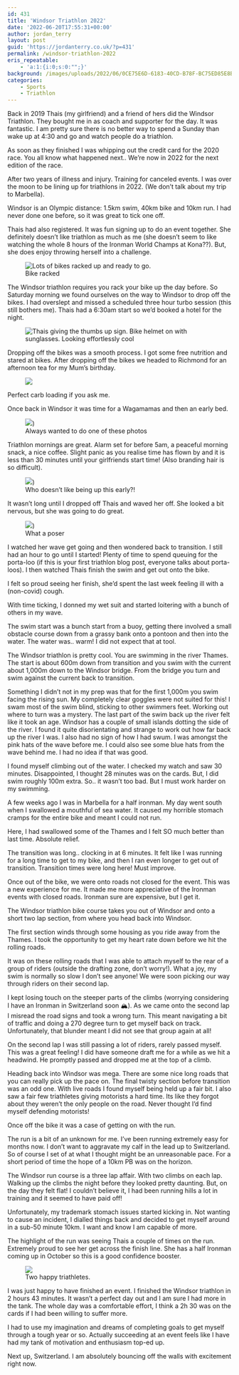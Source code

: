 ```yaml
---
id: 431
title: 'Windsor Triathlon 2022'
date: '2022-06-20T17:55:31+00:00'
author: jordan_terry
layout: post
guid: 'https://jordanterry.co.uk/?p=431'
permalink: /windsor-triathlon-2022
eris_repeatable:
    - 'a:1:{i:0;s:0:"";}'
background: /images/uploads/2022/06/0CE75E6D-6183-40CD-B78F-BC75ED85E8B0-e1655747677516-825x510.webp
categories:
    - Sports
    - Triathlon
---
```


Back in 2019 Thais (my girlfriend) and a friend of hers did the Windsor Triathlon. They bought me in as coach and supporter for the day. It was fantastic. I am pretty sure there is no better way to spend a Sunday than wake up at 4:30 and go and watch people do a triathlon.

As soon as they finished I was whipping out the credit card for the 2020 race. You all know what happened next.. We’re now in 2022 for the next edition of the race.

After two years of illness and injury. Training for canceled events. I was over the moon to be lining up for triathlons in 2022. (We don’t talk about my trip to Marbella).

Windsor is an Olympic distance: 1.5km swim, 40km bike and 10km run. I had never done one before, so it was great to tick one off.

Thais had also registered. It was fun signing up to do an event together. She definitely doesn’t like triathlon as much as me (she doesn’t seem to like watching the whole 8 hours of the Ironman World Champs at Kona??). But, she does enjoy throwing herself into a challenge.

<figure class="wp-block-image size-large"><img alt="Lots of bikes racked up and ready to go." src="{{ site.baseurl }}/images/uploads/2022/06/1DC04E6A-CF47-41BE-B552-8441528B0D50-1024x576.webp"/><figcaption class="wp-element-caption">Bike racked</figcaption></figure>The Windsor triathlon requires you rack your bike up the day before. So Saturday morning we found ourselves on the way to Windsor to drop off the bikes. I had overslept and missed a scheduled three hour turbo session (this still bothers me). Thais had a 6:30am start so we’d booked a hotel for the night.

<figure class="wp-block-image size-large"><img alt="Thais giving the thumbs up sign. Bike helmet on with sunglasses. Looking effortlessly cool" src="{{ site.baseurl }}/images/uploads/2022/06/IMG_6691-768x1024.webp"/></figure>Dropping off the bikes was a smooth process. I got some free nutrition and stared at bikes. After dropping off the bikes we headed to Richmond for an afternoon tea for my Mum’s birthday.

<figure class="wp-block-image size-large"><img src="{{ site.baseurl }}/images/uploads/2022/06/IMG_6694-768x1024.webp" /></figure>Perfect carb loading if you ask me.

Once back in Windsor it was time for a Wagamamas and then an early bed.

<figure class="wp-block-image size-large"><img src="{{ site.baseurl }}/images/uploads/2022/06/WhatsApp-Image-2022-06-11-at-8.03.41-PM-edited.webp"/>)<figcaption class="wp-element-caption">Always wanted to do one of these photos</figcaption></figure>Triathlon mornings are great. Alarm set for before 5am, a peaceful morning snack, a nice coffee. Slight panic as you realise time has flown by and it is less than 30 minutes until your girlfriends start time! (Also branding hair is so difficult).

<figure class="wp-block-image size-large"><img src="{{ site.baseurl }}/images/uploads/2022/06/WhatsApp-Image-2022-06-12-at-4.09.40-PM-768x1024.webp"/>)<figcaption class="wp-element-caption">Who doesn’t like being up this early?!</figcaption></figure>It wasn’t long until I dropped off Thais and waved her off. She looked a bit nervous, but she was going to do great.

<figure class="wp-block-image size-large"><img src="{{ site.baseurl }}/images/uploads/2022/06/IMG_6711-1024x768.webp" />)<figcaption class="wp-element-caption">What a poser</figcaption></figure>I watched her wave get going and then wondered back to transition. I still had an hour to go until I started! Plenty of time to spend queuing for the porta-loo (if this is your first triathlon blog post, everyone talks about porta-loos). I then watched Thais finish the swim and get out onto the bike.

I felt so proud seeing her finish, she’d spent the last week feeling ill with a (non-covid) cough.

With time ticking, I donned my wet suit and started loitering with a bunch of others in my wave.

The swim start was a bunch start from a buoy, getting there involved a small obstacle course down from a grassy bank onto a pontoon and then into the water. The water was.. warm! I did not expect that at tool.

The Windsor triathlon is pretty cool. You are swimming in the river Thames. The start is about 600m down from transition and you swim with the current about 1,000m down to the Windsor bridge. From the bridge you turn and swim against the current back to transition.

Something I didn’t not in my prep was that for the first 1,000m you swim facing the rising sun. My completely clear goggles were not suited for this! I swam most of the swim blind, sticking to other swimmers feet. Working out where to turn was a mystery. The last part of the swim back up the river felt like it took an age. Windsor has a couple of small islands dotting the side of the river. I found it quite disorientating and strange to work out how far back up the river I was. I also had no sign of how I had swum. I was amongst the pink hats of the wave before me. I could also see some blue hats from the wave behind me. I had no idea if that was good.

I found myself climbing out of the water. I checked my watch and saw 30 minutes. Disappointed, I thought 28 minutes was on the cards. But, I did swim roughly 100m extra. So.. it wasn’t too bad. But I must work harder on my swimming.

A few weeks ago I was in Marbella for a half ironman. My day went south when I swallowed a mouthful of sea water. It caused my horrible stomach cramps for the entire bike and meant I could not run.

Here, I had swallowed some of the Thames and I felt SO much better than last time. Absolute relief.

The transition was long.. clocking in at 6 minutes. It felt like I was running for a long time to get to my bike, and then I ran even longer to get out of transition. Transition times were long here! Must improve.

Once out of the bike, we were onto roads not closed for the event. This was a new experience for me. It made me more appreciative of the Ironman events with closed roads. Ironman sure are expensive, but I get it.

The Windsor triathlon bike course takes you out of Windsor and onto a short two lap section, from where you head back into Windsor.

The first section winds through some housing as you ride away from the Thames. I took the opportunity to get my heart rate down before we hit the rolling roads.

It was on these rolling roads that I was able to attach myself to the rear of a group of riders (outside the drafting zone, don’t worry!). What a joy, my swim is normally so slow I don’t see anyone! We were soon picking our way through riders on their second lap.

I kept losing touch on the steeper parts of the climbs (worrying considering I have an Ironman in Switzerland soon 🏔). As we came onto the second lap I misread the road signs and took a wrong turn. This meant navigating a bit of traffic and doing a 270 degree turn to get myself back on track. Unfortunately, that blunder meant I did not see that group again at all!

On the second lap I was still passing a lot of riders, rarely passed myself. This was a great feeling! I did have someone draft me for a while as we hit a headwind. He promptly passed and dropped me at the top of a climb.

Heading back into Windsor was mega. There are some nice long roads that you can really pick up the pace on. The final twisty section before transition was an odd one. With live roads I found myself being held up a fair bit. I also saw a fair few triathletes giving motorists a hard time. Its like they forgot about they weren’t the only people on the road. Never thought I’d find myself defending motorists!

Once off the bike it was a case of getting on with the run.

The run is a bit of an unknown for me. I’ve been running extremely easy for months now. I don’t want to aggravate my calf in the lead up to Switzerland. So of course I set of at what I thought might be an unreasonable pace. For a short period of time the hope of a 10km PB was on the horizon.

The Windsor run course is a three lap affair. With two climbs on each lap. Walking up the climbs the night before they looked pretty daunting. But, on the day they felt flat! I couldn’t believe it, I had been running hills a lot in training and it seemed to have paid off!

Unfortunately, my trademark stomach issues started kicking in. Not wanting to cause an incident, I dialled things back and decided to get myself around in a sub-50 minute 10km. I want and know I am capable of more.

The highlight of the run was seeing Thais a couple of times on the run. Extremely proud to see her get across the finish line. She has a half Ironman coming up in October so this is a good confidence booster.

<figure class="wp-block-image size-large"><img src="{{ site.baseurl }}/images/uploads/2022/06/WhatsApp-Image-2022-06-12-at-4.09.39-PM-768x1024.webp"/><figcaption class="wp-element-caption">Two happy triathletes.</figcaption></figure>I was just happy to have finished an event. I finished the Windsor triathlon in 2 hours 43 minutes. It wasn’t a perfect day out and I am sure I had more in the tank. The whole day was a comfortable effort, I think a 2h 30 was on the cards if I had been willing to suffer more.

I had to use my imagination and dreams of completing goals to get myself through a tough year or so. Actually succeeding at an event feels like I have had my tank of motivation and enthusiasm top-ed up.

Next up, Switzerland. I am absolutely bouncing off the walls with excitement right now.